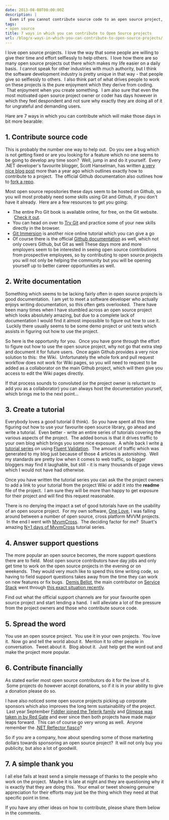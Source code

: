 ```yaml
---
date: 2013-08-08T00:00:00Z
description: |
  Even if you cannot contribute source code to an open source project, there are various other ways in which you can help out. We take a loot at a few of those.
tags:
- open source
title: 7 ways in which you can contribute to Open Source projects
url: /blog/x-ways-in-which-you-can-contribute-to-open-source-projects/
---
```


I love open source projects.  I love the way that some people are willing to give their time and effort selflessly to help others.  I love how there are so many open source projects out there which makes my life easier on a daily basis.  I cannot speak for other industries with much authority, but I think the software development industry is pretty unique in that way - that people give so selflessly to others.  I also think part of what drives people to work on these projects is the pure enjoyment which they derive from coding.  That enjoyment when you create something.  I am also sure that even the most motivated open source project owner or coder has days however in which they feel despondent and not sure why exactly they are doing all of it for ungrateful and demanding users.

Hare are 7 ways in which you can contribute which will make those days in bit more bearable:

## 1. Contribute source code

This is probably the number one way to help out.  Do you see a bug which is not getting fixed or are you looking for a feature which no one seems to be going to develop any time soon?  Well, jump in and do it yourself.  Every .NET developer's favourite blogger, Scott Hanselman, has written [a very nice blog post](http://www.hanselman.com/blog/GetInvolvedInOpenSourceTodayHowToContributeAPatchToAGitHubHostedOpenSourceProjectLikeCode52.aspx) more than a year ago which outlines exactly how to contribute to a project.  The official Github documentation also outlines how to [fork a repo](https://help.github.com/articles/fork-a-repo).

Most open source repositories these days seem to be hosted on Github, so you will most probably need some skills using Git and Github, if you don't have it already.  Here are a few resources to get you going:

*   The entire Pro Git book is available online, for free, on the Git website.  [Check it out](http://git-scm.com/book).
*   You can head on over to [Try Git](http://try.github.io) and practice some of your new skills directly in the browser.
*   [Git Immersion](http://gitimmersion.com/) is another nice online tutorial which you can give a go
*   Of course there is the official [Github documentation](https://help.github.com/) as well, which not only covers Github, but Git as well
These days more and more employers seem to be interested in seeing open source contributions from prospective employees, so by contributing to open source projects you will not only be helping the community but you will be opening yourself up to better career opportunities as well.

## 2. Write documentation

Something which seems to be lacking fairly often in open source projects is good documentation.  I am yet to meet a software developer who actually enjoys writing documentation, so this often gets overlooked.  There have been many times when I have stumbled across an open source project which looks absolutely amazing, but due to a complete lack of documentation I would find it almost impossible to figure out how to use it.  Luckily there usually seems to be some demo project or unit tests which assists in figuring out how to use the project.

So here is the opportunity for you.  Once you have gone through the effort to figure out how to use the open source project, why not go that extra step and document it for future users.  Once again Github provides a very nice solution to this:  the Wiki.  Unfortunately the whole fork and pull request workflow does not work for Wiki pages, so you will need to request to be added as a collaborator on the main Github project, which will then give you access to edit the Wiki pages directly.

If that process sounds to convoluted (or the project owner is reluctant to add you as a collaborator) you can always host the documentation yourself, which brings me to the next point...

## 3. Create a tutorial

Everybody loves a good tutorial (I think).  So you have spent all this time figuring out how to use your favourite open source library, go ahead and write a tutorial.  Even better - write an entire series of tutorials covering the various aspects of the project.  The added bonus is that it drives traffic to your own blog which brings you some nice exposure.  A while back I write [a tutorial series](/blog/using-fluent-validation-with-asp-net-mvc-part-1-the-basics/) on using [Fluent Validation](http://fluentvalidation.codeplex.com/).  The amount of traffic which was generated to my blog just because of those 4 articles is astonishing.  Well my standards are pretty low when it comes to web traffic, so bigger bloggers may find it laughable, but still - it is many thousands of page views which I would not have had otherwise.

Once you have written the tutorial series you can ask the the project owners to add a link to your tutorial from the project Wiki or add it into the **readme** file of the project.  I am sure they will be more than happy to get exposure for their project and will find this request reasonable.

There is no denying the impact a set of good tutorials have on the usability of an open source project.  For my own software, [One Love](http://oneloveapp.com/), I was falling around between a number of open source, cross platform MVVM projects.  In the end I went with [MvvmCross](https://github.com/slodge/MvvmCross).  The deciding factor for me?  Stuart's amazing [N+1 days of MvvmCross](http://mvvmcross.wordpress.com/) tutorial series.

## 4. Answer support questions

The more popular an open source becomes, the more support questions there are to field.  Most open source contributors have day jobs and only get time to work on the open source projects in the evening or on weekends.  They would very much like to spend this time writing code, so having to field support questions takes away from the time they can work on new features or fix bugs.  [Demis Bellot](https://github.com/mythz), the main contributor on [Service Stack](http://www.servicestack.net/) went through [this exact situation recently](https://plus.google.com/u/0/106787359118990653189/posts/iZzxtmw7KZk).

Find out what the official support channels are for your favourite open source project and start lending a hand.  I will alleviate a lot of the pressure from the project owners and those who contribute source code.

## 5. Spread the word

You use an open source project.  You use it in your own projects.  You love it.  Now go and tell the world about it.  Mention it to other people in conversation.  Tweet about it.  Blog about it.  Just help get the word out and make the project more popular.

## 6. Contribute financially

As stated earlier most open source contributors do it for the love of it.  Some projects do however accept donations, so if it is in your ability to give a donation please do so.

I have also noticed some open source projects picking up corporate sponsors which also improves the long term sustainability of the project.  Last year September [Fiddler joined the Telerik family](http://fiddler2.com/letterfromeric) and [Glimpse was taken in by Red Gate](http://blog.getglimpse.com/2012/09/06/were-on-it-full-time/) and ever since then both projects have made major leaps forward.  This can of course go very wrong as well.  Anyone remember the .[NET Reflector fiasco](http://www.zdnet.com/blog/burnette/red-gate-we-could-not-make-the-free-model-work-for-us-as-a-commercial-company/2176)?

So if you are a company, how about spending some of those marketing dollars towards sponsoring an open source project?  It will not only buy you publicity, but also a lot of goodwill.

## 7. A simple thank you

I all else fails at least send a simple message of thanks to the people who work on the project.  Maybe it is late at night and they are questioning why it is exactly that they are doing this.  Your email or tweet showing genuine appreciation for their efforts may just be the thing which they need at that specific point in time.

If you have any other ideas on how to contribute, please share them below in the comments.